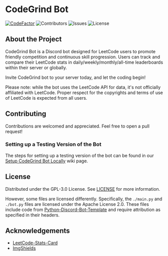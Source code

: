 # CodeGrind Bot

[![CodeFactor](https://www.codefactor.io/repository/github/codegrind-team/codegrind-bot/badge)](https://www.codefactor.io/repository/github/codegrind-team/codegrind-bot) ![Contributors](https://img.shields.io/github/contributors/CodeGrind-Team/CodeGrind-Bot?color=dark-green) ![Issues](https://img.shields.io/github/issues/CodeGrind-Team/CodeGrind-Bot) ![License](https://img.shields.io/github/license/CodeGrind-Team/CodeGrind-Bot)

## About the Project

CodeGrind Bot is a Discord bot designed for LeetCode users to promote friendly competition and continuous skill progression. Users can track and compare their LeetCode stats in daily/weekly/monthly/all-time leaderboards within their server or globally.

Invite CodeGrind bot to your server today, and let the coding begin!

Please note: while the bot uses the LeetCode API for data, it's not officially affiliated with LeetCode. Proper respect for the copyrights and terms of use of LeetCode is expected from all users.

## Contributing

Contributions are welcomed and appreciated. Feel free to open a pull request!

### Setting up a Testing Version of the Bot

The steps for setting up a testing version of the bot can be found in our [Setup CodeGrind Bot Locally](https://github.com/CodeGrind-Team/CodeGrind-Bot/wiki/Setup-CodeGrind-Bot-Locally) wiki page.

## License

Distributed under the GPL-3.0 License. See [LICENSE](https://github.com/CodeGrind-Team/CodeGrind-Bot/blob/main/LICENSE) for more information.

However, some files are licensed differently. Specifically, the `./main.py` and `./bot.py` files are licensed under the Apache License 2.0. These files include code from [Python-Discord-Bot-Template](https://github.com/kkrypt0nn/Python-Discord-Bot-Template) and require attribution as specified in their headers.

## Acknowledgements

- [LeetCode-Stats-Card](https://github.com/JacobLinCool/LeetCode-Stats-Card)
- [ImgShields](https://shields.io/)
